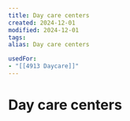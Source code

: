 ```yaml
---
title: Day care centers
created: 2024-12-01
modified: 2024-12-01
tags: 
alias: Day care centers

usedFor:
- "[[4913 Daycare]]"
---
```

# Day care centers

